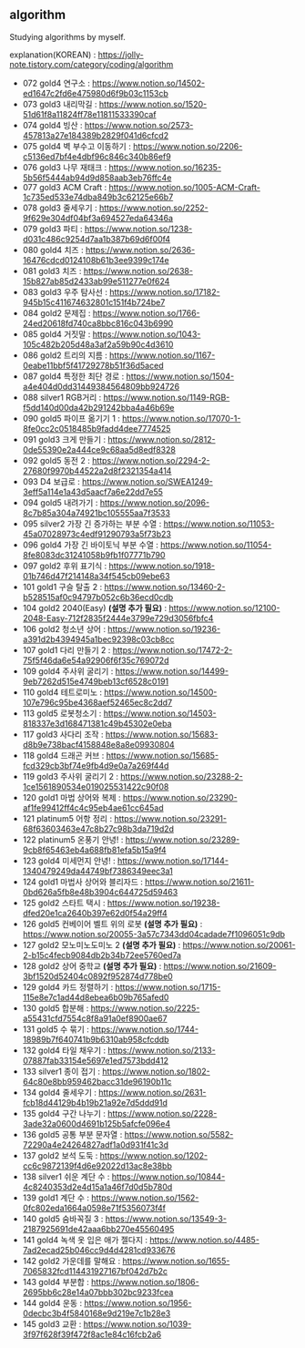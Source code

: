 ## algorithm
Studying algorithms by myself.

explanation(KOREAN) : https://jolly-note.tistory.com/category/coding/algorithm

- 072 gold4 연구소 : https://www.notion.so/14502-ed1647c2fd6e475980d6f9b03c1153cb
- 073 gold3 내리막길 : https://www.notion.so/1520-51d61f8a11824ff78e11811533390caf
- 074 gold4 빙산 : https://www.notion.so/2573-457813a27e184389b2829f041d6cfcd2
- 075 gold4 벽 부수고 이동하기 : https://www.notion.so/2206-c5136ed7bf4e4dbf96c846c340b86ef9
- 076 gold3 나무 재태크 : https://www.notion.so/16235-5b56f5444ab94d9d858aab3eb76ffc4e
- 077 gold3 ACM Craft : https://www.notion.so/1005-ACM-Craft-1c735ed533e74dba849b3c62125e66b7
- 078 gold3 줄세우기 : https://www.notion.so/2252-9f629e304df04bf3a694527eda64346a
- 079 gold3 파티 : https://www.notion.so/1238-d031c486c9254d7aa1b387b69d6f00f4
- 080 gold4 치즈 : https://www.notion.so/2636-16476cdcd0124108b61b3ee9399c174e
- 081 gold3 치즈 : https://www.notion.so/2638-15b827ab85d2433ab99e511277e0f624
- 083 gold3 우주 탐사선 : https://www.notion.so/17182-945b15c411674632801c151f4b724be7
- 084 gold2 문제집 : https://www.notion.so/1766-24ed20618fd740ca8bbc816c043b6990
- 085 gold4 거짓말 : https://www.notion.so/1043-105c482b205d48a3af2a59b90c4d3610
- 086 gold2 트리의 지름 : https://www.notion.so/1167-0eabe11bbf5f41729278b51f36d5aced
- 087 gold4 특정한 최단 경로 : https://www.notion.so/1504-a4e404d0dd31449384564809bb924726
- 088 silver1 RGB거리 : https://www.notion.so/1149-RGB-f5dd140d00da42b291242bba4a46b69e
- 090 gold5 파이프 옮기기 1 : https://www.notion.so/17070-1-8fe0cc2c0518485b9fadd4dee7774525
- 091 gold3 크게 만들기 : https://www.notion.so/2812-0de55390e2a444ce9c68aa5d8edf8328
- 092 gold5 동전 2 : https://www.notion.so/2294-2-27680f9970b44522a2d8f2321354a414
- 093 D4 보급로 : https://www.notion.so/SWEA1249-3eff5a114e1a43d5aacf7a6e22dd7e55
- 094 gold5 내려가기 : https://www.notion.so/2096-8c7b85a304a74921bc105555aa7f3533
- 095 silver2 가장 긴 증가하는 부분 수열 : https://www.notion.so/11053-45a07028973c4edf91290793a5f73b23
- 096 gold4 가장 긴 바이토닉 부분 수열 : https://www.notion.so/11054-8fe8083dc31241058b9fb1f07771b790
- 097 gold2 후위 표기식 : https://www.notion.so/1918-01b746d47f214148a34f545cb09ebe63
- 101 gold1 구슬 탈출 2 : https://www.notion.so/13460-2-b528515af0c94797b052c6b36ecd0cdb
- 104 gold2 2040(Easy) **(설명 추가 필요)** : https://www.notion.so/12100-2048-Easy-712f2835f2444e3799e729d3056fbfc4
- 106 gold2 청소년 상어 : https://www.notion.so/19236-a391d2b4394945a1bec92398c03cb8cc
- 107 gold1 다리 만들기 2 : https://www.notion.so/17472-2-75f5f46da6e54a92906f6f35c769072d
- 109 gold4 주사위 굴리기 : https://www.notion.so/14499-9eb7262d515e4749beb13cf6528c0191
- 110 gold4 테트로미노 : https://www.notion.so/14500-107e796c95be4368aef52465ec8c2dd7
- 113 gold5 로봇청소기 : https://www.notion.so/14503-818337e3d168471381c49b45302e0eba
- 117 gold3 사다리 조작 : https://www.notion.so/15683-d8b9e738bacf4158848e8a8e09930804
- 118 gold4 드래곤 커브 : https://www.notion.so/15685-fcd329cb3bf74e9fb4d9e0a7a269f44d
- 119 gold3 주사위 굴리기 2 : https://www.notion.so/23288-2-1ce1561890534e019025531422c90f08
- 120 gold1 마법 상어와 복제 : https://www.notion.so/23290-af1fe99412ff4c4c95eb4ae61cc645ad
- 121 platinum5 어항 정리 : https://www.notion.so/23291-68f63603463e47c8b27c98b3da719d2d
- 122 platinum5 온풍기 안녕! : https://www.notion.so/23289-9cb8f65463eb4a688fb81efa5b15a9f4
- 123 gold4 미세먼지 안녕! : https://www.notion.so/17144-1340479249da44749bf7386349eec3a1
- 124 gold1 마법사 상어와 블리자드 : https://www.notion.so/21611-0bd626a5fb8e48b3904c644725d59463
- 125 gold2 스타트 택시 : https://www.notion.so/19238-dfed20e1ca2640b397e62d0f54a29ff4
- 126 gold5 컨베이어 벨트 위의 로봇 **(설명 추가 필요)** : https://www.notion.so/20055-3a57c7343dd04cadade7f1096051c9db
- 127 gold2 모노미노도미노 2 **(설명 추가 필요)** : https://www.notion.so/20061-2-b15c4fecb9084db2b34b72ee5760ed7a
- 128 gold2 상어 중학교 **(설명 추가 필요)** : https://www.notion.so/21609-3bf1520d52404c0892f952874d778be0
- 129 gold4 카드 정렬하기 : https://www.notion.so/1715-115e8e7c1ad44d8ebea6b09b765afed0
- 130 gold5 합분해 : https://www.notion.so/2225-a55431cfd7554c8f8a91a0ef8900ae67
- 131 gold5 수 묶기 : https://www.notion.so/1744-18989b7f640741b9b6310ab958cfcddb
- 132 gold4 타일 채우기 : https://www.notion.so/2133-07887fab33154e5697e1ed7573bdd412
- 133 silver1 종이 접기 : https://www.notion.so/1802-64c80e8bb959462bacc31de96190b11c
- 134 gold4 줄세우기 : https://www.notion.so/2631-fcb18d44129b4b19b21a92e7d5ddd91d
- 135 gold4 구간 나누기 : https://www.notion.so/2228-3ade32a0600d4691b125b5afcfe096e4
- 136 gold5 공통 부분 문자열 : https://www.notion.so/5582-72290a4e24264827adf1a0d931f41c3d
- 137 gold2 보석 도둑 : https://www.notion.so/1202-cc6c9872139f4d6e92022d13ac8e38bb
- 138 silver1 쉬운 계단 수 : https://www.notion.so/10844-4c8240353d2e4d15a1a46f7d0d5b780d
- 139 gold1 계단 수 : https://www.notion.so/1562-0fc802eda1664a0598e71f5356073f4f
- 140 gold5 숨바꼭질 3 : https://www.notion.so/13549-3-2187925691de42aaa6bb270e45560495
- 141 gold4 녹색 옷 입은 애가 젤다지 : https://www.notion.so/4485-7ad2ecad25b046cc9d4d4281cd933676
- 142 gold2 가운데를 말해요 : https://www.notion.so/1655-7065832fcd114431927167bf042d7b2c
- 143 gold4 부분합 : https://www.notion.so/1806-2695bb6c28e14a07bbb302bc9233fcea
- 144 gold4 운동 : https://www.notion.so/1956-0decbc3b4f5840168e9d219e7c1b28e3
- 145 gold3 교환 : https://www.notion.so/1039-3f97f628f39f472f8ac1e84c16fcb2a6
